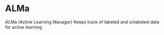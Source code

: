 # ALMa
ALMa (Active Learning Manager) Keeps track of labeled and unlabeled data for active learning
